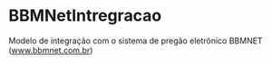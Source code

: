 # BBMNetIntregracao

Modelo de integração com o sistema de pregão eletrônico BBMNET (www.bbmnet.com.br)
